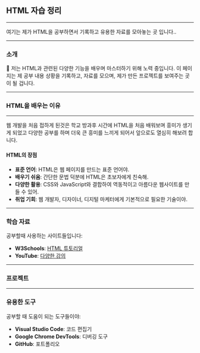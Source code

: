 ## HTML 자습 정리
***


여기는 제가 HTML을 공부하면서 기록하고 유용한 자료를 모아놓는 곳 입니다..

---

### 소개


👋 저는 HTML과 관련된 다양한 기능을 배우며 마스터하기 위해 노력 중입니다. 이 페이지는 제 공부 내용 상황을 기록하고, 자료를 모으며, 제가 만든 프로젝트를 보여주는 곳이 될 겁니다.

---

### HTML을 배우는 이유
--- 
웹 개발을 처음 접하게 된것은 학교 방과후 시간에 HTML을 처음 배워보며 흥미가 생기게 되었고 다양한 공부를 하며 더욱 큰 흥미를 느끼게 되어서 앞으로도 열심히 해보려 합니다.
#### HTML의 장점
  - **표준 언어**: HTML은 웹 페이지를 만드는 표준 언어야.
  - **배우기 쉬움**: 간단한 문법 덕분에 HTML은 초보자에게 친숙해.
  - **다양한 활용**: CSS와 JavaScript와 결합하여 역동적이고 아름다운 웹사이트를 만들 수 있어.
  - **취업 기회**: 웹 개발자, 디자이너, 디지털 마케터에게 기본적으로 필요한 기술이야.

---

### 학습 자료

공부할때 사용하는 사이트들입니다:

- **W3Schools**: [HTML 튜토리얼](https://www.w3schools.com/html/)
- **YouTube**: [다양한 강의](https://www.youtube.com/)

---

### 프로젝트

---

### 유용한 도구

공부할 때 도움이 되는 도구들이야:
- **Visual Studio Code**: 코드 편집기
- **Google Chrome DevTools**: 디버깅 도구
- **GitHub**: 포트폴리오
